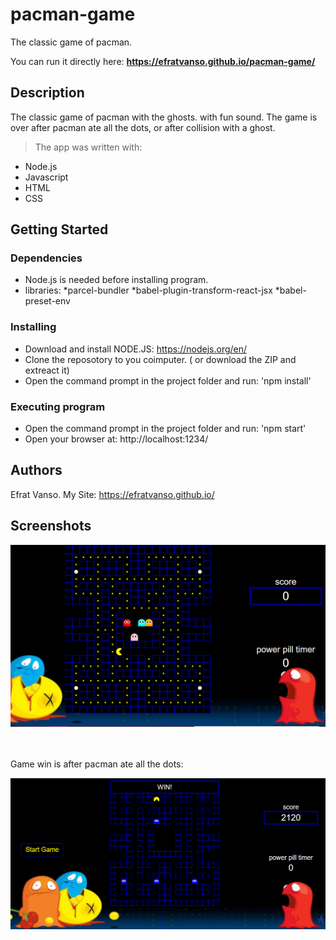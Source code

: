 # pacman-game


The classic game of pacman.

You can run it directly here: 
**https://efratvanso.github.io/pacman-game/**

## Description
The classic game of pacman with the ghosts. with fun sound. 
The game is over after pacman ate all the dots, or after collision with a ghost.

>The app was written with: 

   * Node.js
   * Javascript
   * HTML
   * CSS
   
## Getting Started

### Dependencies

* Node.js is needed before installing program.
* libraries:
	*parcel-bundler
    *babel-plugin-transform-react-jsx
    *babel-preset-env

### Installing

* Download and install NODE.JS: https://nodejs.org/en/
* Clone the reposotory to you coimputer. ( or download the ZIP and extreact it)
* Open the command prompt in the project folder and run: 'npm install'

### Executing program

* Open the command prompt in the project folder and run: 'npm start'
* Open your browser at: http://localhost:1234/

## Authors

Efrat Vanso.
My Site: https://efratvanso.github.io/

## Screenshots

<img style="-webkit-user-select: none;margin: auto;width: 700px;" src="https://raw.githubusercontent.com/EfratVanso/pacman-game/master/pacmanGame.png" width="600">

<br/><br/>
Game win is after pacman ate all the dots:

<img style="-webkit-user-select: none;margin: auto;width: 700px;" src="https://raw.githubusercontent.com/EfratVanso/pacman-game/master/pacmanWin.png" width="600">

